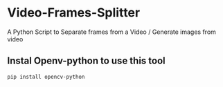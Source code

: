 # Video-Frames-Splitter
A Python Script to Separate frames from a Video / Generate images from video

## Instal Openv-python to use this tool
```
pip install opencv-python

```

